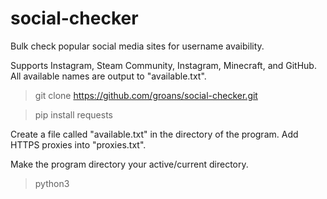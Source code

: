 # social-checker
Bulk check popular social media sites for username avaibility. 

Supports Instagram, Steam Community, Instagram, Minecraft, and GitHub.
All available names are output to "available.txt". 

> git clone https://github.com/groans/social-checker.git

> pip install requests

Create a file called "available.txt" in the directory of the program.
Add HTTPS proxies into "proxies.txt". 

Make the program directory your active/current directory.

> python3 <script>
(For example, if you want to check GitHub names;
> python3 github.py
  
It'll then ask for the wordlist, so just enter that:
> 3char.txt


I recommend https://proxy.webshare.io for HTTP(S) proxies. I've used them personally, and the speeds are great and entirely exclusive to oyu.
